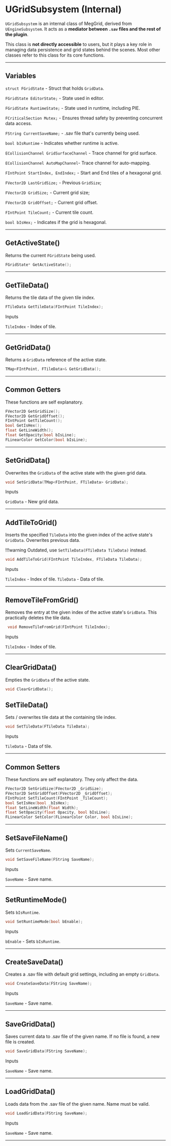 # UGridSubsystem (Internal)

`UGridSubsystem` is an internal class of MegGrid, derived from `UEngineSubsystem`. It acts as a **mediator between `.sav` files and the rest of the plugin**.  

This class is **not directly accessible** to users, but it plays a key role in managing data persistence and grid states behind the scenes. Most other classes refer to this class for its core functions.

---

## Variables

`struct FGridState` - Struct that holds `GridData`.

`FGridState EditorState;` - State used in editor.

`FGridState RuntimeState;` - State used in runtime, including PIE.

`FCriticalSection Mutex;` - Ensures thread safety by preventing concurrent data access.

`FString CurrentSaveName;` - .sav file that's currently being used.

`bool bIsRuntime` - Indicates whether runtime is active.

`ECollisionChannel GridSurfaceChannel` - Trace channel for grid surface.

`ECollisionChannel AutoMapChannel`- Trace channel for auto-mapping.

`FIntPoint StartIndex, EndIndex;` - Start and End tiles of a hexagonal grid.

`FVector2D LastGridSize;` - Previous `GridSize`;

`FVector2D GridSize;` - Current grid size;

`FVector2D GridOffset;` - Current grid offset.

`FIntPoint TileCount;` - Current tile count.

`bool bIsHex;` - Indicates if the grid is hexagonal.

---

## GetActiveState()

Returns the current `FGridState` being used.

```cpp
FGridState* GetActiveState();
```

---

## GetTileData()

Returns the tile data of the given tile index.

```cpp
FTileData GetTileData(FIntPoint TileIndex);
```

<span class="highlight-text-normal">Inputs</span>

``TileIndex`` - Index of tile.

---

## GetGridData()

Returns a `GridData` reference of the active state.

```cpp
TMap<FIntPoint, FTileData>& GetGridData();
```

---

## Common Getters

These functions are self explanatory.

```cpp
FVector2D GetGridSize();
FVector2D GetGridOffset();
FIntPoint GetTileCount();
bool GetIsHex();
float GetLineWidth();
float GetOpacity(bool bIsLine);
FLinearColor GetColor(bool bIsLine);
```

---

## SetGridData()

Overwrites the `GridData` of the active state with the given grid data.

```cpp
void SetGridData(TMap<FIntPoint, FTileData> GridData);
```

<span class="highlight-text-normal">Inputs</span>

``GridData`` - New grid data.

---


## AddTileToGrid()

Inserts the specified `TileData` into the given index of the active state's `GridData`. Overwrites previous data.

!!!warning 
    Outdated, use `SetTileData(FTileData TileData)` instead.

```cpp
void AddTileToGrid(FIntPoint TileIndex, FTileData TileData);
```

<span class="highlight-text-normal">Inputs</span>

``TileIndex`` - Index of tile.
``TileData`` - Data of tile.

---

## RemoveTileFromGrid()

Removes the entry at the given index of the active state's `GridData`. This practically deletes the tile data.

```cpp
 void RemoveTileFromGrid(FIntPoint TileIndex);
```

<span class="highlight-text-normal">Inputs</span>

``TileIndex`` - Index of tile.

---

## ClearGridData()

Empties the `GridData` of the active state.

```cpp
void ClearGridData();
```

## SetTileData()

Sets / overwrites tile data at the containing tile index.

```cpp
void SetTileData(FTileData TileData);
```

<span class="highlight-text-normal">Inputs</span>

``TileData`` - Data of tile.

---

## Common Setters

These functions are self explanatory. They only affect the data.

```cpp
FVector2D SetGridSize(FVector2D _GridSize);
FVector2D SetGridOffset(FVector2D _GridOffset); 
FIntPoint SetTileCount(FIntPoint _TileCount);
bool SetIsHex(bool _bIsHex);
float SetLineWidth(float Width);
float SetOpacity(float Opacity, bool bIsLine);
FLinearColor SetColor(FLinearColor Color, bool bIsLine);
```

---

## SetSaveFileName()

Sets ``CurrentSaveName``.

```cpp
void SetSaveFileName(FString SaveName);
```

<span class="highlight-text-normal">Inputs</span>

``SaveName`` - Save name.

---

## SetRuntimeMode()

Sets ``bIsRuntime``.

```cpp
void SetRuntimeMode(bool bEnable);
```

<span class="highlight-text-normal">Inputs</span>

``bEnable`` - Sets `bIsRuntime`.

---

## CreateSaveData()

Creates a .sav file with default grid settings, including an empty `GridData`.

```cpp
void CreateSaveData(FString SaveName);
```

<span class="highlight-text-normal">Inputs</span>

``SaveName`` - Save name.

---

## SaveGridData()

Saves current data to .sav file of the given name. If no file is found, a new file is created.

```cpp
void SaveGridData(FString SaveName);
```

<span class="highlight-text-normal">Inputs</span>

``SaveName`` - Save name.

---

## LoadGridData()

Loads data from the .sav file of the given name. Name must be valid.

```cpp
void LoadGridData(FString SaveName);
```

<span class="highlight-text-normal">Inputs</span>

``SaveName`` - Save name.

---


